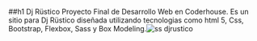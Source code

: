 ##h1 Dj Rüstico
Proyecto Final de Desarrollo Web en Coderhouse. Es un sitio para Dj Rüstico diseñada utilizando tecnologias como html 5, Css, Bootstrap, Flexbox, Sass y Box Modeling.![ss djrustico](https://user-images.githubusercontent.com/105252294/172439387-da63b845-87d8-4cc7-8e36-98e693251b27.png)
